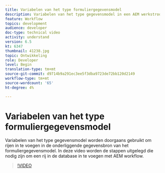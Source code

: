 ```yaml
---
title: Variabelen van het type formuliergegevensmodel
description: Variabelen van het type gegevensmodel in een AEM werkstroom gebruiken.
feature: Workflow
topics: development
audience: developer
doc-type: technical video
activity: understand
version: 6.5
kt: 6347
thumbnail: 41238.jpg
topic: Ontwikkeling
role: Developer
level: Begin
translation-type: tm+mt
source-git-commit: d9714b9a291ec3ee5f3dba9723de72bb120d2149
workflow-type: tm+mt
source-wordcount: '65'
ht-degree: 4%

---
```



# Variabelen van het type formuliergegevensmodel

Variabelen van het type gegevensmodel worden doorgaans gebruikt om rijen in te voegen in de onderliggende gegevensbron van het formuliergegevensmodel. In deze video worden de stappen uitgelegd die nodig zijn om een rij in de database in te voegen met AEM workflow.



>[!VIDEO](https://video.tv.adobe.com/v/41238/quality=9&learn=on)
